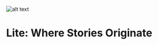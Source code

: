 ![alt text](https://www.freelogodesign.org/file/app/client/thumb/09839970-8b55-4c6a-ac20-28d609e20871_200x200.png?1615604135722)
# Lite: Where Stories Originate
